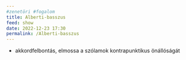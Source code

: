 ```yaml
---
#zenetöri #fogalom
title: Alberti-basszus
feed: show
date: 2022-12-23 17:30
permalink: /Alberti-basszus
---
```


- akkordfelbontás, elmossa a szólamok kontrapunktikus önállóságát